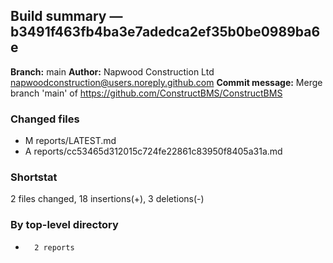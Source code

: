 ## Build summary — b3491f463fb4ba3e7adedca2ef35b0be0989ba6e

**Branch:** main **Author:** Napwood Construction Ltd <napwoodconstruction@users.noreply.github.com>
**Commit message:** Merge branch 'main' of https://github.com/ConstructBMS/ConstructBMS

### Changed files

- M reports/LATEST.md
- A reports/cc53465d312015c724fe22861c83950f8405a31a.md

### Shortstat

2 files changed, 18 insertions(+), 3 deletions(-)

### By top-level directory

-       2 reports
